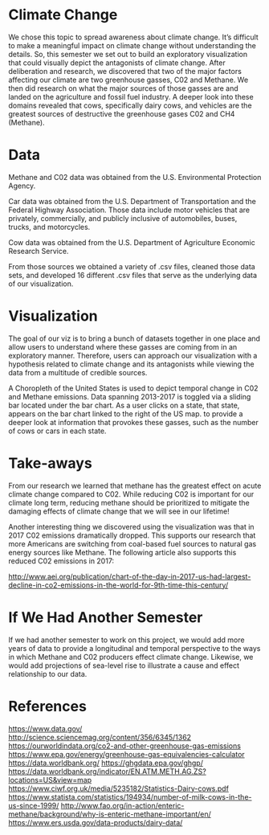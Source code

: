 # Climate Change 
We chose this topic to spread awareness about climate change. 
It’s difficult to make a meaningful impact on climate change without understanding the details. So, this semester we set out to build an exploratory visualization that could visually depict the antagonists of climate change. After deliberation and research, we discovered that two of the major factors affecting our climate are two greenhouse gasses, C02 and Methane. We then did research on what the major sources of those gasses are and landed on the agriculture and fossil fuel industry. A deeper look into these domains revealed that cows, specifically dairy cows, and vehicles are the greatest sources of destructive the greenhouse gases C02 and CH4 (Methane). 

# Data

Methane and C02 data was obtained from the U.S. Environmental Protection Agency. 

Car data was obtained from the U.S. Department of Transportation and the Federal Highway Association. Those data include motor vehicles that are privately, commercially, and publicly inclusive of automobiles, buses, trucks, and motorcycles. 

Cow data was obtained from the U.S. Department of Agriculture Economic Research Service.  

From those sources we obtained a variety of .csv files, cleaned those data sets, and developed 16 different .csv files that serve as the underlying data of our visualization. 


# Visualization 

The goal of our viz is to bring a bunch of datasets together in one place and allow users to understand where these gasses are coming from in an exploratory manner. Therefore, users can approach our visualization with a hypothesis related to climate change and its antagonists while viewing the data from a multitude of credible sources. 

A Choropleth of the United States is used to depict temporal change in C02 and Methane emissions. Data spanning 2013-2017 is toggled via a sliding bar located under the bar chart. 
As a user clicks on a state, that state, appears on the bar chart linked to the right of the US map. to provide a deeper look at information that provokes these gasses, such as the number of cows or cars in each state. 

# Take-aways

From our research we learned that methane has the greatest effect on acute climate change compared to C02. While reducing C02 is important for our climate long term, reducing methane should be prioritized to mitigate the damaging effects of climate change that we will see in our lifetime!

Another interesting thing we discovered using the visualization was that in 2017 C02 emissions dramatically dropped. This supports our research that more Americans are switching from coal-based fuel sources to natural gas energy sources like Methane. The following article also supports this reduced C02 emissions in 2017: 

http://www.aei.org/publication/chart-of-the-day-in-2017-us-had-largest-decline-in-co2-emissions-in-the-world-for-9th-time-this-century/


# If We Had Another Semester

If we had another semester to work on this project, we would add more years of data to provide a longitudinal and temporal perspective to the ways in which Methane and C02 producers effect climate change. Likewise, we would add projections of sea-level rise to illustrate a cause and effect relationship to our data.

# References 

https://www.data.gov/
http://science.sciencemag.org/content/356/6345/1362
https://ourworldindata.org/co2-and-other-greenhouse-gas-emissions
https://www.epa.gov/energy/greenhouse-gas-equivalencies-calculator
https://data.worldbank.org/
https://ghgdata.epa.gov/ghgp/ 
https://data.worldbank.org/indicator/EN.ATM.METH.AG.ZS?locations=US&view=map
https://www.ciwf.org.uk/media/5235182/Statistics-Dairy-cows.pdf
https://www.statista.com/statistics/194934/number-of-milk-cows-in-the-us-since-1999/
http://www.fao.org/in-action/enteric-methane/background/why-is-enteric-methane-important/en/
https://www.ers.usda.gov/data-products/dairy-data/







